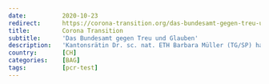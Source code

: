 ```yaml
---
date:          2020-10-23
redirect:      https://corona-transition.org/das-bundesamt-gegen-treu-und-glauben
title:         Corona Transition
subtitle:      'Das Bundesamt gegen Treu und Glauben'
description:   'Kantonsrätin Dr. sc. nat. ETH Barbara Müller (TG/SP) hat dem Direktor des Bundesamtes für Gesundheit (bis vor kurzem Pascal Strupler) eine Reihe von (...)'
country:       [CH]
categories:    [BAG]
tags:          [pcr-test]
---
```

